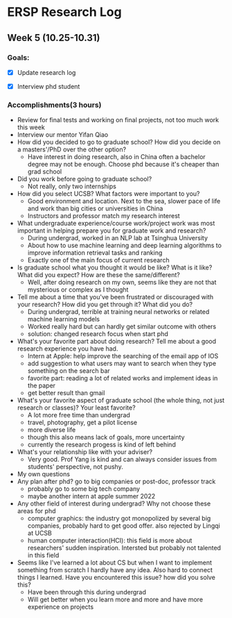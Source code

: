 # ERSP Research Log
## Week 5 (10.25-10.31)
### Goals:

- [x] Update research log
- [x] Interview phd student


### Accomplishments(3 hours)
- Review for final tests and working on final projects, not too much work this week
- Interview our mentor Yifan Qiao
- How did you decided to go to graduate school? How did you decide on a masters'/PhD over the other option?
  - Have interest in doing research, also in China often a bachelor degree may not be enough. Choose phd because it's cheaper than grad school
- Did you work before going to graduate school?
  - Not really, only two internships
- How did you select UCSB? What factors were important to you?
  - Good environment and location. Next to the sea, slower pace of life and work than big cities or universities in China
  - Instructors and professor match my research interest
- What undergraduate experience/course work/project work was most important in helping prepare you for graduate work and research?
  - During undergrad, worked in an NLP lab at Tsinghua University
  - About how to use machine learning and deep learning algorithms to improve information retrieval tasks and ranking
  - Exactly one of the main focus of current research 
- Is graduate school what you thought it would be like? What is it like? What did you expect? How are these the same/different?
  - Well, after doing research on my own, seems like they are not that mysterious or complex as I thought
- Tell me about a time that you've been frustrated or discouraged with your research? How did you get through it? What did you do?
  - During undergrad, terrible at training neural networks or related machine learning models
  - Worked really hard but can hardly get similar outcome with others
  - solution: changed research focus when start phd
- What's your favorite part about doing research? Tell me about a good research experience you have had.
  - Intern at Apple: help improve the searching of the email app of IOS
  - add suggestion to what users may want to search when they type something on the search bar
  - favorite part: reading a lot of related works and implement ideas in the paper
  - get better result than gmail
- What's your favorite aspect of graduate school (the whole thing, not just research or classes)? Your least favorite?
  - A lot more free time than undergrad
  - travel, photography, get a pilot license
  - more diverse life
  - though this also means lack of goals, more uncertainty
  - currently the research progess is kind of left behind
- What's your relationship like with your adviser?
  - Very good. Prof Yang is kind and can always consider issues from students' perspective, not pushy.
- My own questions
- Any plan after phd? go to big companies or post-doc, professor track
  - probably go to some big tech company
  - maybe another intern at apple summer 2022
- Any other field of interest during undergrad? Why not choose these areas for phd
  - computer graphics: the industry got monopolized by several big companies, probably hard to get good offer. also rejected by Lingqi at UCSB
  - human computer interaction(HCI): this field is more about researchers' sudden inspiration. Intersted but probably not talented in this field
- Seems like I've learned a lot about CS but when I want to implement something from scratch I hardly have any idea. Also hard to connect things I learned. Have you encountered this issue? how did you solve this?
  - Have been through this during undergrad
  - Will get better when you learn more and more and have more experience on projects 
